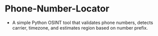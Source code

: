 # Phone-Number-Locator
* A simple Python OSINT tool that validates phone numbers, detects carrier, timezone, and estimates region based on number prefix.
